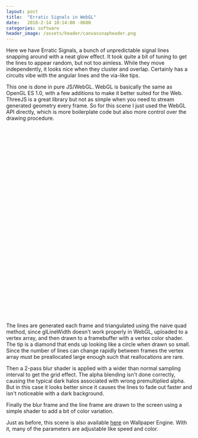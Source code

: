 ```yaml
---
layout: post
title:  "Erratic Signals in WebGL"
date:   2018-2-14 10:14:00 -0600
categories: software
header_image: /assets/header/canvassnapheader.png
---
```

Here we have Erratic Signals, a bunch of unpredictable signal lines snapping around with a neat glow effect. It took quite a bit of tuning to get the lines to appear random, but not too aimless. While they move independently, it looks nice when they cluster and overlap. Certainly has a circuits vibe with the angular lines and the via-like tips.

This one is done in pure JS/WebGL. WebGL is basically the same as OpenGL ES 1.0, with a few additions to make it better suited for the Web. ThreeJS is a great library but not as simple when you need to stream generated geometry every frame.  So for this scene I just used the WebGL API directly, which is more boilerplate code but also more control over the drawing procedure.

<div style="height: 500px;"><script src="/script/snap.js"></script></div>
&nbsp;

The lines are generated each frame and triangulated using the naive quad method, since glLineWidth doesn't work properly in WebGL, uploaded to a vertex array, and then drawn to a framebuffer with a vertex color shader. The tip is a diamond that ends up looking like a circle when drawn so small. Since the number of lines can change rapidly between frames the vertex array must be preallocated large enough such that reallocations are rare.

Then a 2-pass blur shader is applied with a wider than normal sampling interval to get the grid effect. The alpha blending isn't done correctly, causing the typical dark halos associated with wrong premultiplied alpha. But in this case it looks better since it causes the lines to fade out faster and isn't noticeable with a dark background.

Finally the blur frame and the line frame are drawn to the screen using a simple shader to add a bit of color variation.

Just as before, this scene is also available [here](https://steamcommunity.com/sharedfiles/filedetails/?id=1190390653) on Wallpaper Engine. With it, many of the parameters are adjustable like speed and color.
